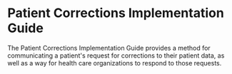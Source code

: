 # Patient Corrections Implementation Guide

The Patient Corrections Implementation Guide provides a method for communicating a patient's request for corrections to their patient data, as well as a way for health care organizations to respond to those requests.
